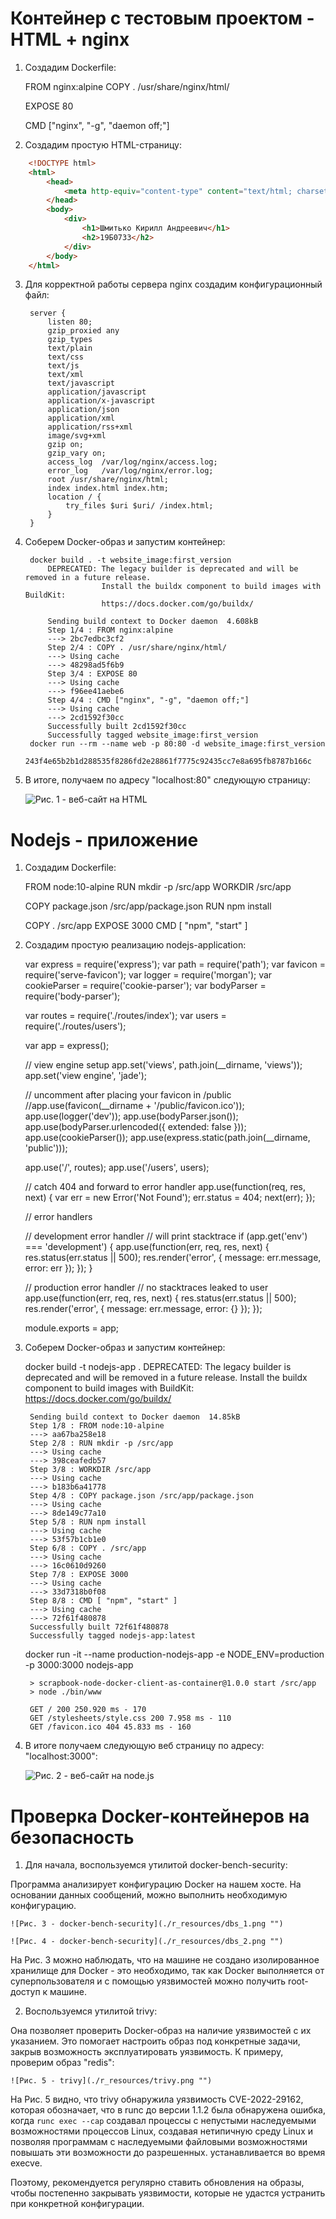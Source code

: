 # Контейнер с тестовым проектом - HTML + nginx

1. Создадим Dockerfile:

    FROM nginx:alpine 
    COPY . /usr/share/nginx/html/

    EXPOSE 80

    CMD ["nginx", "-g", "daemon off;"]

2. Создадим простую HTML-страницу:

```html
    <!DOCTYPE html>
    <html>
        <head>
            <meta http-equiv="content-type" content="text/html; charset=utf-8" />
        </head>
        <body>
            <div>
                <h1>Шмитько Кирилл Андреевич</h1>
                <h2>19Б0733</h2>
            </div>
        </body>
    </html>
```

3. Для корректной работы сервера nginx создадим конфигурационный файл:

        server {
            listen 80;
            gzip_proxied any
            gzip_types
            text/plain
            text/css
            text/js
            text/xml
            text/javascript
            application/javascript
            application/x-javascript
            application/json
            application/xml
            application/rss+xml
            image/svg+xml
            gzip on;
            gzip_vary on;
            access_log  /var/log/nginx/access.log;
            error_log   /var/log/nginx/error.log;
            root /usr/share/nginx/html;
            index index.html index.htm;
            location / {
                try_files $uri $uri/ /index.html;
            }
        }

4. Соберем Docker-образ и запустим контейнер:
    
        docker build . -t website_image:first_version
            DEPRECATED: The legacy builder is deprecated and will be removed in a future release.
                        Install the buildx component to build images with BuildKit:
                        https://docs.docker.com/go/buildx/

            Sending build context to Docker daemon  4.608kB
            Step 1/4 : FROM nginx:alpine
            ---> 2bc7edbc3cf2
            Step 2/4 : COPY . /usr/share/nginx/html/
            ---> Using cache
            ---> 48298ad5f6b9
            Step 3/4 : EXPOSE 80
            ---> Using cache
            ---> f96ee41aebe6
            Step 4/4 : CMD ["nginx", "-g", "daemon off;"]
            ---> Using cache
            ---> 2cd1592f30cc
            Successfully built 2cd1592f30cc
            Successfully tagged website_image:first_version
        docker run --rm --name web -p 80:80 -d website_image:first_version
            243f4e65b2b1d288535f8286fd2e28861f7775c92435cc7e8a695fb8787b166c

5. В итоге, получаем по адресу "localhost:80" следующую страницу:

    ![Рис. 1 - веб-сайт на HTML](./r_resources/html_1.png "")

# Nodejs - приложение

1. Создадим Dockerfile:

    FROM node:10-alpine
    RUN mkdir -p /src/app
    WORKDIR /src/app

    COPY package.json /src/app/package.json
    RUN npm install

    COPY . /src/app
    EXPOSE 3000
    CMD [ "npm", "start" ] 

2. Создадим простую реализацию nodejs-application:

    var express = require('express');
    var path = require('path');
    var favicon = require('serve-favicon');
    var logger = require('morgan');
    var cookieParser = require('cookie-parser');
    var bodyParser = require('body-parser');

    var routes = require('./routes/index');
    var users = require('./routes/users');

    var app = express();

    // view engine setup
    app.set('views', path.join(__dirname, 'views'));
    app.set('view engine', 'jade');

    // uncomment after placing your favicon in /public
    //app.use(favicon(__dirname + '/public/favicon.ico'));
    app.use(logger('dev'));
    app.use(bodyParser.json());
    app.use(bodyParser.urlencoded({ extended: false }));
    app.use(cookieParser());
    app.use(express.static(path.join(__dirname, 'public')));

    app.use('/', routes);
    app.use('/users', users);

    // catch 404 and forward to error handler
    app.use(function(req, res, next) {
        var err = new Error('Not Found');
        err.status = 404;
        next(err);
    });

    // error handlers

    // development error handler
    // will print stacktrace
    if (app.get('env') === 'development') {
        app.use(function(err, req, res, next) {
            res.status(err.status || 500);
            res.render('error', {
                message: err.message,
                error: err
            });
        });
    }

    // production error handler
    // no stacktraces leaked to user
    app.use(function(err, req, res, next) {
        res.status(err.status || 500);
        res.render('error', {
            message: err.message,
            error: {}
        });
    });


    module.exports = app;

3. Соберем Docker-образ и запустим контейнер:

    docker build -t nodejs-app .
        DEPRECATED: The legacy builder is deprecated and will be removed in a future release.
                    Install the buildx component to build images with BuildKit:
                    https://docs.docker.com/go/buildx/

        Sending build context to Docker daemon  14.85kB
        Step 1/8 : FROM node:10-alpine
        ---> aa67ba258e18
        Step 2/8 : RUN mkdir -p /src/app
        ---> Using cache
        ---> 398ceafedb57
        Step 3/8 : WORKDIR /src/app
        ---> Using cache
        ---> b183b6a41778
        Step 4/8 : COPY package.json /src/app/package.json
        ---> Using cache
        ---> 8de149c77a10
        Step 5/8 : RUN npm install
        ---> Using cache
        ---> 53f57b1cb1e0
        Step 6/8 : COPY . /src/app
        ---> Using cache
        ---> 16c0610d9260
        Step 7/8 : EXPOSE 3000
        ---> Using cache
        ---> 33d7318b0f08
        Step 8/8 : CMD [ "npm", "start" ]
        ---> Using cache
        ---> 72f61f480878
        Successfully built 72f61f480878
        Successfully tagged nodejs-app:latest
    docker run -it --name production-nodejs-app -e NODE_ENV=production -p 3000:3000 nodejs-app

        > scrapbook-node-docker-client-as-container@1.0.0 start /src/app
        > node ./bin/www

        GET / 200 250.920 ms - 170
        GET /stylesheets/style.css 200 7.958 ms - 110
        GET /favicon.ico 404 45.833 ms - 160

4. В итоге получаем следующую веб страницу по адресу: "localhost:3000":

    ![Рис. 2 - веб-сайт на node.js](./r_resources/node_1.png "")

# Проверка Docker-контейнеров на безопасность

1. Для начала, воспользуемся утилитой docker-bench-security:

Программа анализирует конфигурацию Docker на нашем хосте. На основании данных
сообщений, можно выполнить необходимую конфигурацию.

    ![Рис. 3 - docker-bench-security](./r_resources/dbs_1.png "")

    ![Рис. 4 - docker-bench-security](./r_resources/dbs_2.png "")

На Рис. 3 можно наблюдать, что на машине не создано изолированное хранилище для
Docker - это необходимо, так как Docker выполняется от суперпользователя и с
помощью уязвимостей можно получить root-доступ к машине. 

2. Воспользуемся утилитой trivy:
    
Она позволяет проверить Docker-образ на наличие уязвимостей с их указанием. Это
помогает настроить образ под конкретные задачи, закрыв возможность
эксплуатировать уязвимость. К примеру, проверим образ "redis":

    ![Рис. 5 - trivy](./r_resources/trivy.png "")

На Рис. 5 видно, что trivy обнаружила уязвимость CVE-2022-29162, которая
обозначает, что в runc до версии 1.1.2 была обнаружена ошибка, когда `runc exec
--cap` создавал процессы с непустыми наследуемыми возможностями процессов Linux,
создавая нетипичную среду Linux и позволяя программам с наследуемыми файловыми
возможностями повышать эти возможности до разрешенных. устанавливается во время
execve. 

Поэтому, рекомендуется регулярно ставить обновления на образы, чтобы постепенно
закрывать уязвимости, которые не удастся устранить при конкретной конфигурации.
